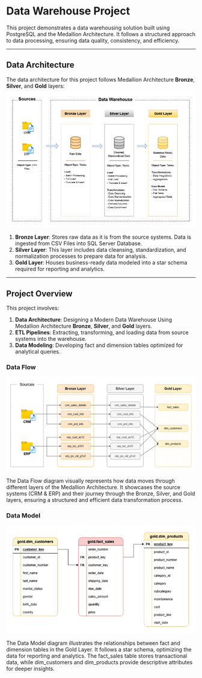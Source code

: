# Data Warehouse Project

This project demonstrates a data warehousing solution built using PostgreSQL and the Medallion Architecture. It follows a structured approach to data processing, ensuring data quality, consistency, and efficiency.

---
## Data Architecture

The data architecture for this project follows Medallion Architecture **Bronze**, **Silver**, and **Gold** layers:
![High-Level Architecture](src/High%20Level%20Architecture.png)


1. **Bronze Layer**: Stores raw data as it is from the source systems. Data is ingested from CSV Files into SQL Server Database.
2. **Silver Layer**: This layer includes data cleansing, standardization, and normalization processes to prepare data for analysis.
3. **Gold Layer**: Houses business-ready data modeled into a star schema required for reporting and analytics.

---

## Project Overview

This project involves:

1. **Data Architecture**: Designing a Modern Data Warehouse Using Medallion Architecture **Bronze**, **Silver**, and **Gold** layers.
2. **ETL Pipelines**: Extracting, transforming, and loading data from source systems into the warehouse.
3. **Data Modeling**: Developing fact and dimension tables optimized for analytical queries.

### Data Flow 
![Data Flow](src/DataFlow.png)

The Data Flow diagram visually represents how data moves through different layers of the Medallion Architecture. It showcases the source systems (CRM & ERP) and their journey through the Bronze, Silver, and Gold layers, ensuring a structured and efficient data transformation process.


### Data Model
![Data Model](src/DataModel.png)

The Data Model diagram illustrates the relationships between fact and dimension tables in the Gold Layer. It follows a star schema, optimizing the data for reporting and analytics. The fact_sales table stores transactional data, while dim_customers and dim_products provide descriptive attributes for deeper insights.
